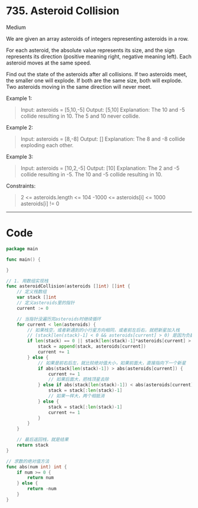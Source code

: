 # 735. Asteroid Collision

Medium

We are given an array asteroids of integers representing asteroids in a row.

For each asteroid, the absolute value represents its size, and the sign represents its direction (positive meaning right, negative meaning left). Each asteroid moves at the same speed.

Find out the state of the asteroids after all collisions. If two asteroids meet, the smaller one will explode. If both are the same size, both will explode. Two asteroids moving in the same direction will never meet.

Example 1:
> Input: asteroids = [5,10,-5]
Output: [5,10]
Explanation: The 10 and -5 collide resulting in 10. The 5 and 10 never collide.

Example 2:
> Input: asteroids = [8,-8]
Output: []
Explanation: The 8 and -8 collide exploding each other.

Example 3:
> Input: asteroids = [10,2,-5]
Output: [10]
Explanation: The 2 and -5 collide resulting in -5. The 10 and -5 collide resulting in 10.
 

Constraints:
> 2 <= asteroids.length <= 104
-1000 <= asteroids[i] <= 1000
asteroids[i] != 0

---

# Code
```go
package main

func main() {

}

// 1. 用数组实现栈
func asteroidCollision(asteroids []int) []int {
	// 定义栈数组
	var stack []int
	// 定义asteroids里的指针
	current := 0

	// 当指针没遍历完asteroids时继续循环
	for current < len(asteroids) {
		// 如果栈空，或者新遇到的小行星方向相同，或者前左后右，就把新星加入栈
		// (stack[len(stack)-1] < 0 && asteroids[current] > 0) 是因为负数是向左的小行星，正数向右，如果现有向左的在栈中，遇到向右的，不会触发相撞
		if len(stack) == 0 || stack[len(stack)-1]*asteroids[current] > 0 || (stack[len(stack)-1] < 0 && asteroids[current] > 0) {
			stack = append(stack, asteroids[current])
			current += 1
		} else {
			// 如果是前右后左，就比较绝对值大小，如果前面大，直接指向下一个新星
			if abs(stack[len(stack)-1]) > abs(asteroids[current]) {
				current += 1
				// 如果后面大，把栈顶星去除
			} else if abs(stack[len(stack)-1]) < abs(asteroids[current]) {
				stack = stack[:len(stack)-1]
				// 如果一样大，两个相抵消
			} else {
				stack = stack[:len(stack)-1]
				current += 1
			}
		}
	}

	// 最后返回栈，就是结果
	return stack
}

// 求数的绝对值方法
func abs(num int) int {
	if num >= 0 {
		return num
	} else {
		return -num
	}
}
```